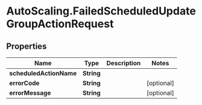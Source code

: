 # AutoScaling.FailedScheduledUpdateGroupActionRequest

## Properties

Name | Type | Description | Notes
------------ | ------------- | ------------- | -------------
**scheduledActionName** | **String** |  | 
**errorCode** | **String** |  | [optional] 
**errorMessage** | **String** |  | [optional] 


